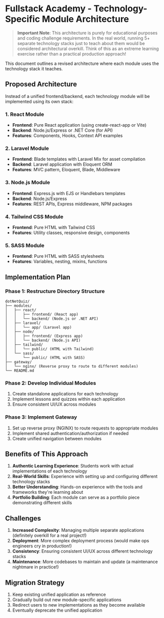 # Fullstack Academy - Technology-Specific Module Architecture

> **Important Note**: This architecture is purely for educational purposes and coding challenge requirements. In the real world, running 5+ separate technology stacks just to teach about them would be considered architectural overkill. Think of this as an extreme learning exercise rather than a practical production approach!

This document outlines a revised architecture where each module uses the technology stack it teaches.

## Proposed Architecture

Instead of a unified frontend/backend, each technology module will be implemented using its own stack:

### 1. React Module
- **Frontend**: Pure React application (using create-react-app or Vite)
- **Backend**: Node.js/Express or .NET Core (for API)
- **Features**: Components, Hooks, Context API examples

### 2. Laravel Module
- **Frontend**: Blade templates with Laravel Mix for asset compilation
- **Backend**: Laravel application with Eloquent ORM
- **Features**: MVC pattern, Eloquent, Blade, Middleware

### 3. Node.js Module
- **Frontend**: Express.js with EJS or Handlebars templates
- **Backend**: Node.js/Express
- **Features**: REST APIs, Express middleware, NPM packages

### 4. Tailwind CSS Module
- **Frontend**: Pure HTML with Tailwind CSS
- **Features**: Utility classes, responsive design, components

### 5. SASS Module
- **Frontend**: Pure HTML with SASS stylesheets
- **Features**: Variables, nesting, mixins, functions

## Implementation Plan

### Phase 1: Restructure Directory Structure
```
dotNetQuiz/
├── modules/
│   ├── react/
│   │   ├── frontend/ (React app)
│   │   └── backend/ (Node.js or .NET API)
│   ├── laravel/
│   │   └── app/ (Laravel app)
│   ├── node/
│   │   ├── frontend/ (Express app)
│   │   └── backend/ (Node.js API)
│   ├── tailwind/
│   │   └── public/ (HTML with Tailwind)
│   └── sass/
│       └── public/ (HTML with SASS)
├── gateway/
│   └── nginx/ (Reverse proxy to route to different modules)
└── README.md
```

### Phase 2: Develop Individual Modules
1. Create standalone applications for each technology
2. Implement lessons and quizzes within each application
3. Ensure consistent UI/UX across modules

### Phase 3: Implement Gateway
1. Set up reverse proxy (NGINX) to route requests to appropriate modules
2. Implement shared authentication/authorization if needed
3. Create unified navigation between modules

## Benefits of This Approach

1. **Authentic Learning Experience**: Students work with actual implementations of each technology
2. **Real-World Skills**: Experience with setting up and configuring different technology stacks
3. **Better Understanding**: Hands-on experience with the tools and frameworks they're learning about
4. **Portfolio Building**: Each module can serve as a portfolio piece demonstrating different skills

## Challenges

1. **Increased Complexity**: Managing multiple separate applications (definitely overkill for a real project!)
2. **Deployment**: More complex deployment process (would make ops engineers cry in production!)
3. **Consistency**: Ensuring consistent UI/UX across different technology stacks
4. **Maintenance**: More codebases to maintain and update (a maintenance nightmare in practice!)

## Migration Strategy

1. Keep existing unified application as reference
2. Gradually build out new module-specific applications
3. Redirect users to new implementations as they become available
4. Eventually deprecate the unified application